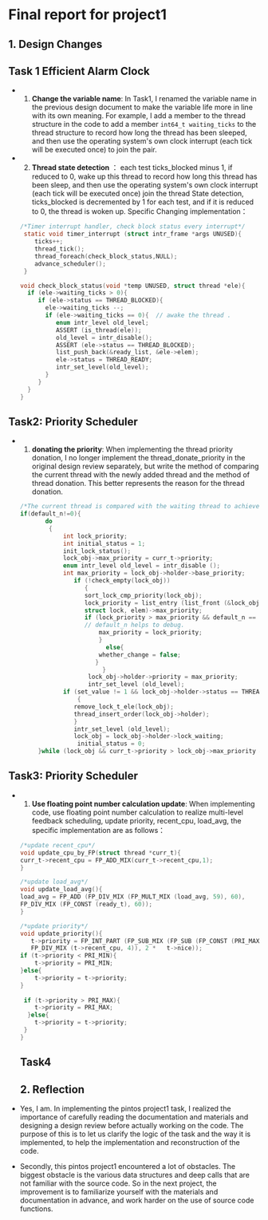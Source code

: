 # Final report for project1

## 1. Design Changes

## Task 1 Efficient Alarm Clock
- 1. **Change the variable name**:  In Task1, I renamed the variable name in the previous design document to make the variable life more in line with its own meaning. For example, I add a member to the thread structure in the code to add a member `int64_t waiting_ticks` to the thread structure to record how long the thread has been sleeped, and then use the operating system's own clock interrupt (each tick will be executed once) to join the pair. 
- 2. **Thread state detection** ： each test ticks_blocked minus 1, if reduced to 0, wake up this thread to record how long this thread has been sleep, and then use the operating system's own clock interrupt (each tick will be executed once) join the thread State detection, ticks_blocked is decremented by 1 for each test, and if it is reduced to 0, the thread is woken up.
   Specific Changing implementation：
    ```c
    /*Timer interrupt handler, check block status every interrupt*/
     static void timer_interrupt (struct intr_frame *args UNUSED){
        ticks++;
        thread_tick();
        thread_foreach(check_block_status,NULL);
        advance_scheduler();
     }
    ```
    ```c
    void check_block_status(void *temp UNUSED, struct thread *ele){
      if (ele->waiting_ticks > 0){
         if (ele->status == THREAD_BLOCKED){
           ele->waiting_ticks --;
           if (ele->waiting_ticks == 0){  // awake the thread .
              enum intr_level old_level;
              ASSERT (is_thread(ele));
              old_level = intr_disable();
              ASSERT (ele->status == THREAD_BLOCKED);
              list_push_back(&ready_list, &ele->elem);
              ele->status = THREAD_READY;
              intr_set_level(old_level);
           }
         }
      } 
    } 
    ```
## Task2: Priority Scheduler
- 1. **donating the priority**: When implementing the thread priority donation, I no longer implement the thread_donate_priority in the original design review separately, but write the method of comparing the current thread with the newly added thread and the method of thread donation. This better represents the reason for the thread donation.
    ```c
    /*The current thread is compared with the waiting thread to achieve priority donation*/
    if(default_n!=0){
           do
            {   
                int lock_priority;
                int initial_status = 1;
                init_lock_status();
                lock_obj->max_priority = curr_t->priority;
                enum intr_level old_level = intr_disable ();
                int max_priority = lock_obj->holder->base_priority;
                   if (!check_empty(lock_obj))
                      {
                      sort_lock_cmp_priority(lock_obj);
                      lock_priority = list_entry (list_front (&lock_obj->holder->locks),
                      struct lock, elem)->max_priority;
                      if (lock_priority > max_priority && default_n == 1 ){ 
                      // default_n helps to debug.
                          max_priority = lock_priority;
                          }
                            else{
                          whether_change = false;
                         }
                           }
                       lock_obj->holder->priority = max_priority;
                       intr_set_level (old_level); 
                if (set_value != 1 && lock_obj->holder->status == THREAD_READY && default_n == 1)
                    {
                   remove_lock_t_ele(lock_obj);
                   thread_insert_order(lock_obj->holder);
                   }
                   intr_set_level (old_level);
                   lock_obj = lock_obj->holder->lock_waiting;
                    initial_status = 0;
         }while (lock_obj && curr_t->priority > lock_obj->max_priority && set_value == 0);
    ```
## Task3: Priority Scheduler
- 1. **Use floating point number calculation update**: When implementing code, use floating point number calculation to realize multi-level feedback scheduling, update priority, recent_cpu, load_avg, the specific implementation are as follows：
  ```c
  /*update recent_cpu*/
  void update_cpu_by_FP(struct thread *curr_t){
  curr_t->recent_cpu = FP_ADD_MIX(curr_t->recent_cpu,1);
  }
  ```
  ```c
  /*update load_avg*/
  void update_load_avg(){
  load_avg = FP_ADD (FP_DIV_MIX (FP_MULT_MIX (load_avg, 59), 60),
  FP_DIV_MIX (FP_CONST (ready_t), 60));
  }
  ```
  
  ```c
  /*update priority*/  
  void update_priority(){
     t->priority = FP_INT_PART (FP_SUB_MIX (FP_SUB (FP_CONST (PRI_MAX),
     FP_DIV_MIX (t->recent_cpu, 4)), 2 *   t->nice));
  if (t->priority < PRI_MIN){
      t->priority = PRI_MIN;
  }else{
      t->priority = t->priority;
  }
 
   if (t->priority > PRI_MAX){
      t->priority = PRI_MAX;
    }else{
      t->priority = t->priority;
   } 
  }
  ```
  ## Task4
  
  ## 2. Reflection
- Yes, I am. In implementing the pintos project1 task, I realized the importance of carefully reading the documentation and materials and designing a design review before actually working on the code. The purpose of this is to let us clarify the logic of the task and the way it is implemented, to help the implementation and reconstruction of the code.

- Secondly, this pintos project1 encountered a lot of obstacles. The biggest obstacle is the various data structures and deep calls that are not familiar with the source code. So in the next project, the improvement is to familiarize yourself with the materials and documentation in advance, and work harder on the use of source code functions.
  
